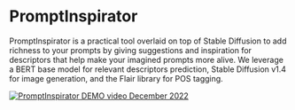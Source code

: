 # PromptInspirator

PromptInspirator is a practical tool overlaid on top of Stable Diffusion to add richness to your prompts by giving suggestions and inspiration for descriptors that help make your imagined prompts more alive.
We leverage a BERT base model for relevant descriptors prediction, Stable Diffusion v1.4 for image generation, and the Flair library for POS tagging.

[![PromptInspirator DEMO video December 2022](https://img.youtube.com/vi/YOUTUBE_VIDEO_ID_HERE/0.jpg)](https://www.youtube.com/watch?v=YOUTUBE_VIDEO_ID_HERE)
